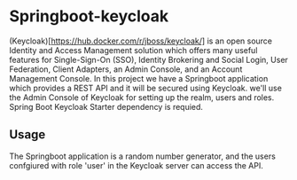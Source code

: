 # Springboot-keycloak

(Keycloak)[https://hub.docker.com/r/jboss/keycloak/] is an open source Identity and Access Management solution which offers many useful features for Single-Sign-On (SSO), Identity Brokering and Social Login, User Federation, Client Adapters, an Admin Console, and an Account Management Console. In this project we have a Springboot application which provides a REST API and it will be secured using Keycloak. we'll use the Admin Console of Keycloak for setting up the realm, users and roles. Spring Boot Keycloak Starter dependency is requied. 

## Usage
The Springboot application is a random number generator, and the users confgiured with role 'user' in the Keycloak server can access the API.
